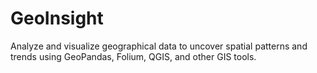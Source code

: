 # GeoInsight
Analyze and visualize geographical data to uncover spatial patterns and trends using GeoPandas, Folium, QGIS, and other GIS tools.
